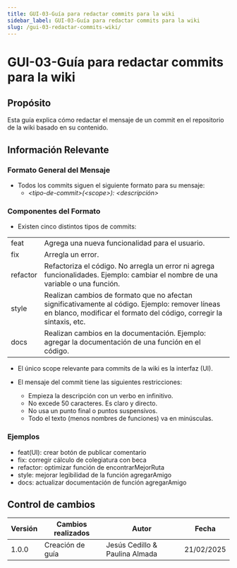 ```yaml
---
title: GUI-03-Guía para redactar commits para la wiki
sidebar_label: GUI-03-Guía para redactar commits para la wiki
slug: /gui-03-redactar-commits-wiki/
---
```


# GUI-03-Guía para redactar commits para la wiki

## Propósito

Esta guía explica cómo redactar el mensaje de un commit en el repositorio de la wiki basado en su contenido.

## Información Relevante

### Formato General del Mensaje
- Todos los commits siguen el siguiente formato para su mensaje:
    - *&lt;tipo-de-commit&gt;(&lt;scope&gt;): &lt;descripción&gt;*

### Componentes del Formato
- Existen cinco distintos tipos de commits:

<table>
  <tr>
    <td>feat</td>
    <td>Agrega una nueva funcionalidad para el usuario.</td>
  </tr>
  <tr>
    <td>fix</td>
    <td>Arregla un error.</td>
  </tr>
  <tr>
    <td>refactor</td>
    <td>Refactoriza el código. No arregla un error ni agrega funcionalidades. Ejemplo: cambiar el nombre de una variable o una función.</td>
  </tr>
  <tr>
    <td>style</td>
    <td>Realizan cambios de formato que no afectan significativamente al código. Ejemplo: remover líneas en blanco, modificar el formato del código, corregir la sintaxis, etc.</td>
  </tr>
  <tr>
    <td>docs</td>
    <td>Realizan cambios en la documentación. Ejemplo: agregar la documentación de una función en el código.</td>
  </tr>
</table>

- El único scope relevante para commits de la wiki es la interfaz (UI). 

- El mensaje del commit tiene las siguientes restricciones:
    - Empieza la descripción con un verbo en infinitivo.
    - No excede 50 caracteres. Es claro y directo.
    - No usa un punto final o puntos suspensivos.
    - Todo el texto (menos nombres de funciones) va en minúsculas.

### Ejemplos
- feat(UI): crear botón de publicar comentario
- fix: corregir cálculo de colegiatura con beca
- refactor: optimizar función de encontrarMejorRuta
- style: mejorar legibilidad de la función agregarAmigo
- docs: actualizar documentación de función agregarAmigo

## Control de cambios

| Versión | Cambios realizados    | Autor          | Fecha      |
| ------- | --------------------- | -------------- | ---------- |
| 1.0.0   | Creación de guía | Jesús Cedillo & Paulina Almada | 21/02/2025 |
